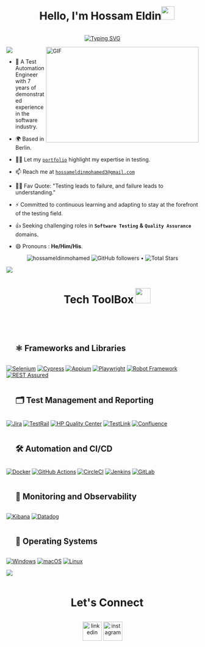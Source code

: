 <!-- Hero Title -->
<div id="user-content-toc"><ul align="center"><summary><h1 style="display: inline-block">Hello, I'm Hossam Eldin<img src="https://media.giphy.com/media/hvRJCLFzcasrR4ia7z/giphy.gif" width="35"></h1></summary></ul></div>

<!-- Hero Title -->
<p align="center">
  <a href="https://github.com/hossameldinmohamed"><a href="https://git.io/typing-svg"><img src="https://readme-typing-svg.herokuapp.com?font=Poppins&weight=600&pause=1000&color=%2305982&center=true&vCenter=true&random=false&width=435&height=52&lines=Test+Automation+Engineer;Tech+Enthusiast;Learning+new+Skills" alt="Typing SVG" /></a></a>
</p>



<!--horizontal divider(gradiant)-->
<img src="https://user-images.githubusercontent.com/73097560/115834477-dbab4500-a447-11eb-908a-139a6edaec5c.gif">

<!-- Hero Right Image -->
<a target="_blank">
  <img align="right" height="250" width="400" alt="GIF" src="https://github.com/JayantGoel001/JayantGoel001/blob/master/GIF/code.gif">
</a>

- 👾 A Test Automation Engineer with 7 years of demonstrated experience in the software industry.
  
-  🌍 Based in Berlin.
   
- 👨‍💻 Let my <a href="https://hossameldinmohamed.github.io/" target="blank">`portfolio`</a> highlight my expertise in testing.

- 📫 Reach me at <a href="mailto:hossameldinmohamed3@gmail.com" target="_blank">`hossameldinmohamed3@gmail.com`</a>
  
- 💪🏼 Fav Quote: "Testing leads to failure, and failure leads to understanding."
  
- ⚡ Committed to continuous learning and adapting to stay at the forefront of the testing field.

- 👍 Seeking challenging roles in **`Software Testing`** **&** **`Quality Assurance`** domains.

- 😄 Pronouns : **He/Him/His**.

  <!-- Short Stats -->
<p align="center">  
  <img src="https://komarev.com/ghpvc/?username=hossameldinmohamed" alt="hossameldinmohamed" />
  <img alt="GitHub followers" src="https://img.shields.io/github/followers/hossameldinmohamed?label=Followers&style=social"> •   
  <img src="https://img.shields.io/github/stars/hossameldinmohamed?label=Stars" alt="Total Stars">
</p>

<!--horizontal divider(gradiant)-->
<img src="https://user-images.githubusercontent.com/73097560/115834477-dbab4500-a447-11eb-908a-139a6edaec5c.gif">

<!--Tech Stack Title-->
<div id="user-content-toc">
  <ul align="center">
    <summary style="margin-bottom: 50px;">
      <h1 style="display: inline-block">Tech ToolBox </h1>
      <picture>
        <img src = "https://github.com/7oSkaaa/7oSkaaa/blob/main/Images/about_me.gif?raw=true" width = 40px>
      </picture>
    </summary>
  </ul>
</div>

<div id="user-content-toc"><ul align="left"><summary><h2 style="display: inline-block">⚛️ Frameworks and Libraries</h2></summary></ul></div>
<p>
<a href="https://www.selenium.dev/"><img alt="Selenium" src="https://img.shields.io/badge/Selenium-%2343B02A.svg?&logo=selenium&logoColor=white"></a>
<a href="https://www.cypress.io/"><img alt="Cypress" src="https://img.shields.io/badge/Cypress-%2317202C.svg?&logo=cypress&logoColor=white"></a>
<a href="https://appium.io/"><img alt="Appium" src="https://img.shields.io/badge/Appium-%23002D62.svg?&logo=appium&logoColor=white"></a>
<a href="https://playwright.dev/"><img alt="Playwright" src="https://img.shields.io/badge/Playwright-%23107C10.svg?&logo=playwright&logoColor=white"></a>
<a href="https://robotframework.org/"><img alt="Robot Framework" src="https://img.shields.io/badge/Robot%20Framework-%23000000.svg?&logo=robot-framework&logoColor=white"></a>
<a href="https://rest-assured.io/"><img alt="REST Assured" src="https://img.shields.io/badge/REST%20Assured-%23D22128.svg?&logo=rest-assured&logoColor=white"></a>
</p>

<div id="user-content-toc"><ul align="left"><summary><h2 style="display: inline-block">🗂️ Test Management and Reporting</h2></summary></ul></div>
<p>
<a href="https://www.atlassian.com/software/jira"><img alt="Jira" src="https://img.shields.io/badge/Jira-%230052CC.svg?&logo=jira&logoColor=white"></a>
<a href="https://www.gurock.com/testrail/"><img alt="TestRail" src="https://img.shields.io/badge/TestRail-%230072C6.svg?&logo=testrail&logoColor=white"></a>
<a href="https://www.microfocus.com/en-us/products/quality-center-quality-management/overview"><img alt="HP Quality Center" src="https://img.shields.io/badge/HP%20Quality%20Center-%23007396.svg?&logo=hp&logoColor=white"></a>
<a href="https://www.testlink.org/"><img alt="TestLink" src="https://img.shields.io/badge/TestLink-%23003B57.svg?&logo=testlink&logoColor=white"></a>
<a href="https://www.atlassian.com/software/confluence"><img alt="Confluence" src="https://img.shields.io/badge/Confluence-%23172B4D.svg?&logo=confluence&logoColor=white"></a>
</p>

<div id="user-content-toc"><ul align="left"><summary><h2 style="display: inline-block">🛠️ Automation and CI/CD</h2></summary></ul></div>
<p>
<a href="https://www.docker.com/"><img alt="Docker" src="https://img.shields.io/badge/Docker-%232496ED.svg?&logo=docker&logoColor=white"></a>
<a href="https://github.com/"><img alt="GitHub Actions" src="https://img.shields.io/badge/GitHub%20Actions-%232671E5.svg?&logo=github%20actions&logoColor=white"></a>
<a href="https://circleci.com/"><img alt="CircleCI" src="https://img.shields.io/badge/CircleCI-%23343434.svg?&logo=circleci&logoColor=white"></a>
<a href="https://www.jenkins.io/"><img alt="Jenkins" src="https://img.shields.io/badge/Jenkins-%23D24939.svg?&logo=jenkins&logoColor=white"></a>
<a href="https://about.gitlab.com/"><img alt="GitLab" src="https://img.shields.io/badge/GitLab-%23330F63.svg?&logo=gitlab&logoColor=white"></a>
</p>

<div id="user-content-toc"><ul align="left"><summary><h2 style="display: inline-block">🎨 Monitoring and Observability</h2></summary></ul></div>
<p>
<a href="https://www.elastic.co/kibana/"><img alt="Kibana" src="https://img.shields.io/badge/Kibana-%23005571.svg?&logo=kibana&logoColor=white"></a>
<a href="https://www.datadoghq.com/"><img alt="Datadog" src="https://img.shields.io/badge/Datadog-%23632CA6.svg?&logo=datadog&logoColor=white"></a>

</p>

<div id="user-content-toc"><ul align="left"><summary><h2 style="display: inline-block"> 🐙 Operating Systems</h2></summary></ul></div>
<p>
<a href="https://www.windows.com/"><img alt="Windows" src="https://img.shields.io/badge/Windows-%23008CBA.svg?&logo=windows&logoColor=white"></a>
<a href="https://www.apple.com/"><img alt="macOS" src="https://img.shields.io/badge/macOS-%23000000.svg?&logo=apple&logoColor=white"></a>
<a href="https://www.linux.org/"><img alt="Linux" src="https://img.shields.io/badge/Linux-%23FCC624.svg?&logo=linux&logoColor=black"></a>
</p>

<!--horizontal divider(gradiant)-->
<img src="https://user-images.githubusercontent.com/73097560/115834477-dbab4500-a447-11eb-908a-139a6edaec5c.gif">



<!-- Connect with me -->
<div id="user-content-toc">
  <ul align="center">
    <summary><h1 style="display: inline-block">Let's Connect </h1></summary>
  </ul>
</div>

<!--icons and links-->
<p align="center">
<a href="https://www.linkedin.com/in/hossameldinmohamed" target="blank"><img align="center" src="https://user-images.githubusercontent.com/88904952/234979284-68c11d7f-1acc-4f0c-ac78-044e1037d7b0.png" alt="linkedin" height="50" width="50" /></a>
<a href="https://www.instagram.com/7ossameldin1/" target="blank"><img align="center" src="https://user-images.githubusercontent.com/88904952/234981169-2dd1e58f-4b7e-468c-8213-034ba62156c3.png" alt="instagram" height="50" width="50" /></a>

</p>
